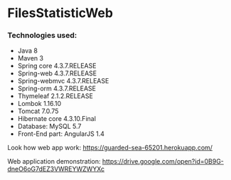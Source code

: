 # FilesStatisticWeb

### Technologies used:
- Java 8
- Maven 3
- Spring core 4.3.7.RELEASE
- Spring-web 4.3.7.RELEASE
- Spring-webmvc 4.3.7.RELEASE
- Spring-orm  4.3.7.RELEASE
- Thymeleaf 2.1.2.RELEASE
- Lombok 1.16.10 
- Tomcat 7.0.75
- Hibernate core 4.3.10.Final
- Database: MySQL 5.7
- Front-End part: AngularJS 1.4

Look how web app work:
https://guarded-sea-65201.herokuapp.com/

Web application demonstration:
https://drive.google.com/open?id=0B9G-dneO6oG7dEZ3VWREYWZWYXc 
